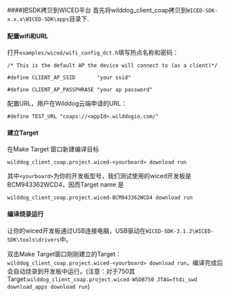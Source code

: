 ####把SDK拷贝到WICED平台
首先将wilddog\_client\_coap拷贝到`WICED-SDK-x.x.x\WICED-SDK\apps`目录下.

#### 配置wifi和URL

打开`examples/wiced/wifi_config_dct.h`填写热点名称和密码：

	/* This is the default AP the device will connect to (as a client)*/

	#define CLIENT_AP_SSID       "your ssid"

	#define CLIENT_AP_PASSPHRASE "your ap password"


配置URL，用户在Wilddog云端申请的URL：

	#define TEST_URL "coaps://<appId>.wilddogio.com/"

#### 建立Target

在Make Target 窗口新建编译目标

`wilddog_client_coap.project.wiced-<yourboard> download run`

其中`<yourboard>`为你的开发板型号，我们测试使用的wiced开发板是BCM943362WCD4，因而Target name 是 

`wilddog_client_coap.project.wiced-BCM943362WCD4 download run`

#### 编译烧录运行

让你的wiced开发板通过USB连接电脑，USB驱动在`WICED-SDK-3.1.2\WICED-SDK\tools\drivers`中。

双击Make Target窗口刚刚建立的Target：`wilddog_client_coap.project.wiced-<yourboard> download run`，编译完成后会自动烧录到开发板中运行。(注意：对于750其Target:`wilddog_client_coap.project.wiced-WSDB750 JTAG=ftdi_swd download_apps download run`)